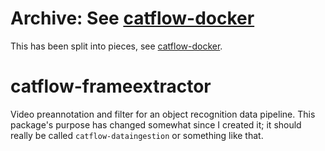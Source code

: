 # Archive: See [catflow-docker](https://github.com/iank/catflow-docker)

This has been split into pieces, see [catflow-docker](https://github.com/iank/catflow-docker).

# catflow-frameextractor

Video preannotation and filter for an object recognition data pipeline. This package's purpose has changed somewhat since I created it; it should really be called `catflow-dataingestion` or something like that.
